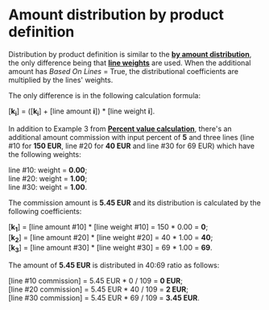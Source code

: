 # Amount distribution by product definition

Distribution by product definition is similar to the **[by amount distribution](by-amount.md)**, the only difference being that **[line weights](../document-amounts/lines-weighting.md)** are used. When the additional amount has _Based On Lines_ = True, the distributional coefficients are multiplied by the lines' weights. 

The only difference is in the following calculation formula:

[**k<sub>i</sub>**] = ([**k<sub>i</sub>**] + [line amount **i**]) * [line weight **i**].

In addition to Example 3 from **[Percent value calculation](/advanced/document-amounts/amounts-calculation/percent-calculation.md)**, there's an additional amount commission with input percent of **5** and three lines (line #10 for **150 EUR**, line #20 for **40 EUR** and line #30 for 69 EUR) which have the following weights:

line #10: weight = **0.00**; <br>
line #20: weight = **1.00**; <br>
line #30: weight = **1.00**. <br>

The commission amount is **5.45 EUR** and its distribution is calculated by the following coefficients:

[**k<sub>1</sub>**] = [line amount #10] * [line weight #10] = 150 * 0.00 = **0**;<br>
[**k<sub>2</sub>**] = [line amount #20] * [line weight #20] = 40 * 1.00 = **40**;<br>
[**k<sub>3</sub>**] = [line amount #30] * [line weight #30] = 69 * 1.00 = **69**.

The amount of **5.45 EUR** is distributed in 40:69 ratio as follows:

[line #10 commission] = 5.45 EUR * 0 / 109 = **0 EUR**; <br>
[line #20 commission] = 5.45 EUR * 40 / 109 = **2 EUR**; <br>
[line #30 commission] = 5.45 EUR * 69 / 109 = **3.45 EUR**. 
